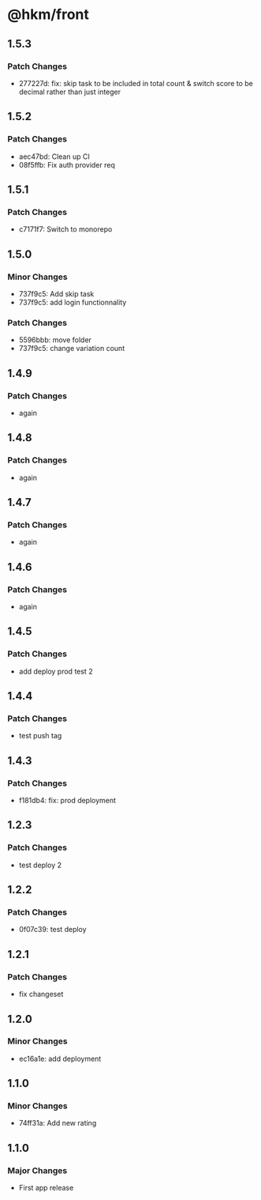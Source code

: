 # @hkm/front

## 1.5.3

### Patch Changes

- 277227d: fix: skip task to be included in total count & switch score to be decimal rather than just integer

## 1.5.2

### Patch Changes

- aec47bd: Clean up CI
- 08f5ffb: Fix auth provider req

## 1.5.1

### Patch Changes

- c7171f7: Switch to monorepo

## 1.5.0

### Minor Changes

- 737f9c5: Add skip task
- 737f9c5: add login functionnality

### Patch Changes

- 5596bbb: move folder
- 737f9c5: change variation count

## 1.4.9

### Patch Changes

- again

## 1.4.8

### Patch Changes

- again

## 1.4.7

### Patch Changes

- again

## 1.4.6

### Patch Changes

- again

## 1.4.5

### Patch Changes

- add deploy prod test 2

## 1.4.4

### Patch Changes

- test push tag

## 1.4.3

### Patch Changes

- f181db4: fix: prod deployment

## 1.2.3

### Patch Changes

- test deploy 2

## 1.2.2

### Patch Changes

- 0f07c39: test deploy

## 1.2.1

### Patch Changes

- fix changeset

## 1.2.0

### Minor Changes

- ec16a1e: add deployment

## 1.1.0

### Minor Changes

- 74ff31a: Add new rating

## 1.1.0

### Major Changes

- First app release
